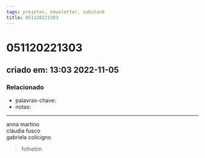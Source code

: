 ```yaml
---
tags: projetos, newsletter, substack
title: 051120221303
---
```


# 051120221303

## criado em: 13:03 2022-11-05

### Relacionado

- palavras-chave: 
- notas: 
---

anna martino  
cláudia fusco  
gabriela colicigno

> folhetim
